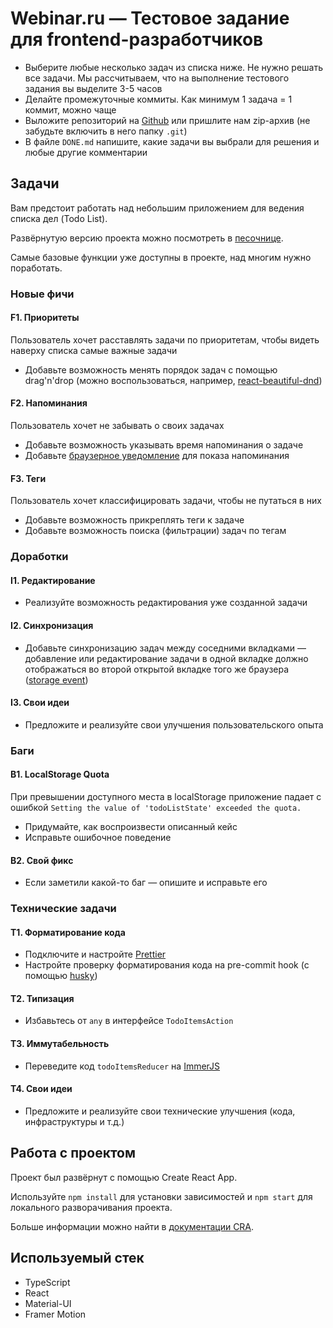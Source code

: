# Webinar.ru — Тестовое задание для frontend-разработчиков

- Выберите любые несколько задач из списка ниже. Не нужно решать все задачи.
  Мы рассчитываем, что на выполнение тестового задания вы выделите 3-5 часов
- Делайте промежуточные коммиты. Как минимум 1 задача = 1 коммит, можно чаще
- Выложите репозиторий на [Github](https://github.com) или пришлите нам zip-архив
  (не забудьте включить в него папку `.git`)
- В файле `DONE.md` напишите, какие задачи вы выбрали для решения и любые другие комментарии

## Задачи

Вам предстоит работать над небольшим приложением для ведения списка дел (Todo List).

Развёрнутую версию проекта можно посмотреть в [песочнице](https://codesandbox.io/s/distracted-yalow-t5dpj?file=/src/App.tsx).

Самые базовые функции уже доступны в проекте, над многим нужно поработать.

### Новые фичи

#### F1. Приоритеты

Пользователь хочет расставлять задачи по приоритетам,
чтобы видеть наверху списка самые важные задачи

- Добавьте возможность менять порядок задач с помощью drag'n'drop
  (можно воспользоваться, например, [react-beautiful-dnd](https://github.com/atlassian/react-beautiful-dnd))

#### F2. Напоминания

Пользователь хочет не забывать о своих задачах

- Добавьте возможность указывать время напоминания о задаче
- Добавьте [браузерное уведомление](https://developer.mozilla.org/en-US/docs/Web/API/notification)
  для показа напоминания

#### F3. Теги

Пользователь хочет классифицировать задачи, чтобы не путаться в них

- Добавьте возможность прикреплять теги к задаче
- Добавьте возможность поиска (фильтрации) задач по тегам

### Доработки

#### I1. Редактирование

- Реализуйте возможность редактирования уже созданной задачи

#### I2. Синхронизация

- Добавьте синхронизацию задач между соседними вкладками — добавление
  или редактирование задачи в одной вкладке должно отображаться
  во второй открытой вкладке того же браузера
  ([storage event](https://developer.mozilla.org/en-US/docs/Web/API/Window/storage_event))

#### I3. Свои идеи

- Предложите и реализуйте свои улучшения пользовательского опыта

### Баги

#### B1. LocalStorage Quota

При превышении доступного места в localStorage приложение падает с ошибкой
`Setting the value of 'todoListState' exceeded the quota.`

- Придумайте, как воспроизвести описанный кейс
- Исправьте ошибочное поведение

#### B2. Свой фикс

- Если заметили какой-то баг — опишите и исправьте его

### Технические задачи

#### T1. Форматирование кода

- Подключите и настройте [Prettier](https://prettier.io/)
- Настройте проверку форматирования кода на pre-commit hook
  (с помощью [husky](https://github.com/typicode/husky))

#### T2. Типизация

- Избавьтесь от `any` в интерфейсе `TodoItemsAction`

#### T3. Иммутабельность

- Переведите код `todoItemsReducer` на [ImmerJS](https://immerjs.github.io/immer/)

#### T4. Свои идеи

- Предложите и реализуйте свои технические улучшения (кода, инфраструктуры и т.д.)

## Работа с проектом

Проект был развёрнут с помощью Create React App.

Используйте `npm install` для установки зависимостей и `npm start`
для локального разворачивания проекта.

Больше информации можно найти в
[документации CRA](https://facebook.github.io/create-react-app/docs/getting-started).

## Используемый стек

- TypeScript
- React
- Material-UI
- Framer Motion
